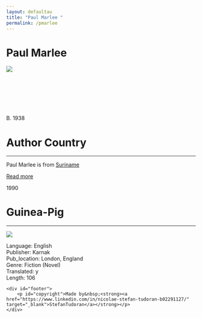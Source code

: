 ```yaml
---
layout: defaultau
title: "Paul Marlee "
permalink: /pmarlee
---
```

<div class="content">
    <h1>Paul Marlee</h1>
    <div class="quote">
        <div><img src="https://encrypted-tbn0.gstatic.com/images?q=tbn:ANd9GcT53k59B-iE9UidnRYAeI3a3h5kJhKxPM-gt-8gjtp8&s" class="logo"></div>
    </div>
   <div class="timeline">
        <div style="padding-bottom:100px;"></div>
        <div class="block">
            <div class="date right"><p class="right"> B. 1938 </p></div>
            <div class="dot"></div>
            <div class="left first">
            <div class="author_country">
                <h1>Author Country</h1><hr>
          <div class="aclocation">   <p>Paul Marlee  is from <a href="http://localhost:4000/43"> Suriname </a></p></div>
                <div class="acreadmore"><a href="https://nl.wikipedia.org/wiki/Paul_Marlee" target="_blank">Read more</a></div>
            </div>
            </div>
        </div>
        <div class="block">
            <div class="date left"><p class="left">1990</p></div>
            <div class="dot"></div>
            <div class="right">
                <h1>Guinea-Pig</h1><hr>
                <p><img src="https://books.google.dm/books/content?id=xDJKAAAAYAAJ&printsec=frontcover&img=1&zoom=1&imgtk=AFLRE71onR5VZ-3Re4cr6YZzylKGgxqSljF7QAHyBWXqLkMu3moAo2u9UQoTImhwno1-yEynv0mKj-IOmgFsbmcRTTh8LY1sM_4ft3alTfMqLU2bpxorZb0h0QNNDXDkEMWjzijv6lGD"></p>
            <p> Language: English <br/>
                Publisher: Karnak <br/>
                Pub_location: London, England <br/>
                Genre: Fiction (Novel) <br/>
                Translated: y <br/>
                Length: 106 <br/>                </p>
            </div>
        </div>

    <div id="footer">
        <p id="copyright">Made by&nbsp;<strong><a href="https://www.linkedin.com/in/nicolae-stefan-tudoran-b02291127/" target="_blank">StefanTudoran</a></strong></p>
    </div>
</div>
<!-- partial -->
  <script src='https://cdnjs.cloudflare.com/ajax/libs/jquery/3.1.1/jquery.min.js'></script><script  src="assets/js/authorscript.js"></script>
